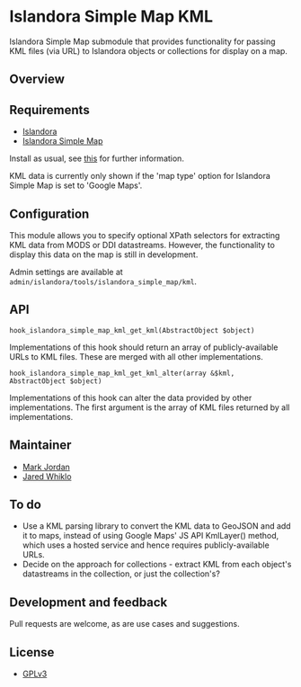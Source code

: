 # Islandora Simple Map KML

Islandora Simple Map submodule that provides functionality for passing KML files (via URL) to Islandora objects or
collections for display on a map.

## Overview


## Requirements

* [Islandora](https://github.com/Islandora/islandora)
* [Islandora Simple Map](https://github.com/Islandora-Labs/islandora_simple_map)

Install as usual, see [this](https://drupal.org/documentation/install/modules-themes/modules-7) for further information.

KML data is currently only shown if the 'map type' option for Islandora Simple Map is set to 'Google Maps'.

## Configuration

This module allows you to specify optional XPath selectors for extracting KML data from MODS or DDI datastreams.
However, the functionality to display this data on the map is still in development.

Admin settings are available at `admin/islandora/tools/islandora_simple_map/kml`.

## API

`hook_islandora_simple_map_kml_get_kml(AbstractObject $object)`

Implementations of this hook should return an array of publicly-available URLs to KML files.
These are merged with all other implementations.

`hook_islandora_simple_map_kml_get_kml_alter(array &$kml, AbstractObject $object)`

Implementations of this hook can alter the data provided by other implementations. The first argument is the array
of KML files returned by all implementations.

## Maintainer

* [Mark Jordan](https://github.com/mjordan)
* [Jared Whiklo](https://github.com/whikloj)

## To do

* Use a KML parsing library to convert the KML data to GeoJSON and add it to maps, instead of using Google Maps' JS API
  KmlLayer() method, which uses a hosted service and hence requires publicly-available URLs.
* Decide on the approach for collections - extract KML from each object's datastreams in the collection, or just the
  collection's?

## Development and feedback

Pull requests are welcome, as are use cases and suggestions.

## License

* [GPLv3](http://www.gnu.org/licenses/gpl-3.0.txt)


